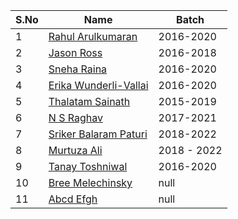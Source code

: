 | S.No | Name | Batch |
|------|------|-------|
| 1 | <a href="https://github.com/rahulkumaran">Rahul Arulkumaran</a> | 2016-2020 |
| 2 | <a href="https://github.com/rossja">Jason Ross</a> | 2016-2018 |
| 3 | <a href="https://github.com/SnehaR26">Sneha Raina</a> | 2016-2020 |
| 4 | <a href="https://github.com/ErikaWunderli">Erika Wunderli-Vallai</a> | 2016-2020 |
| 5 | <a href="https://github.com/FlasHRender">Thalatam Sainath</a> | 2015-2019 |
| 6 | <a href="https://github.com/IceCereal">N S Raghav</a> | 2017-2021 |
| 7 | <a href="https://github.com/sripat99">Sriker Balaram Paturi</a> |2018-2022|
| 8 | <a href="https://github.com/Theabominog">Murtuza Ali</a> | 2018 - 2022 |
| 9 | <a href="https://github.com/tanaytoshniwal">Tanay Toshniwal</a> | 2016-2020 |
| 10 | <a href="https://github.com/juniormince">Bree Melechinsky</a> | null |
| 11 | <a href="https://github.com/juniormince">Abcd Efgh</a> | null |

